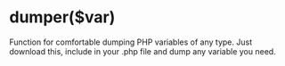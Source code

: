 # dumper($var)

Function for comfortable dumping PHP variables of any type.
Just download this, include in your .php file and dump any variable you need.
